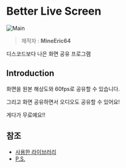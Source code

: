 # Better Live Screen
![Main](https://i.imgur.com/R05OgoMh.png)
> 제작자 : **MineEric64**

디스코드보다 나은 화면 공유 프로그램

## Introduction
화면을 원본 해상도와 60fps로 공유할 수 있습니다.

그리고 화면 공유하면서 오디오도 공유할 수 있어요!

게다가 무료예요!!

## 참조
- [사용한 라이브러리](./Documents/LibraryUsed-ko.md)
- [P.S.](./Documents/P.S-ko.md)
